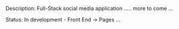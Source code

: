 Description: Full-Stack social media application .....
more to come ...

Status: In development - Front End  ->  Pages ... 
